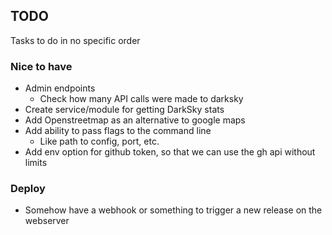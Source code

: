 ## TODO

Tasks to do in no specific order

### Nice to have

- Admin endpoints
  - Check how many API calls were made to darksky
- Create service/module for getting DarkSky stats
- Add Openstreetmap as an alternative to google maps
- Add ability to pass flags to the command line
  - Like path to config, port, etc.
- Add env option for github token, so that we can use the gh api without limits

### Deploy

- Somehow have a webhook or something to trigger a new release on the webserver
